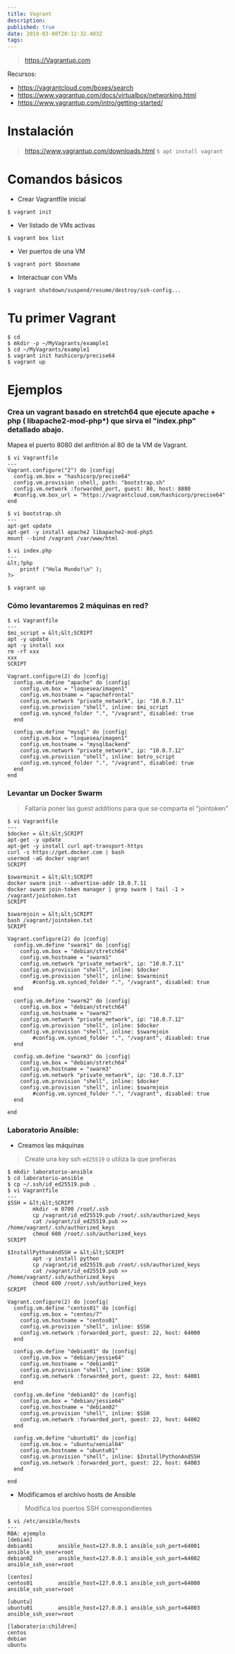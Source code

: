 ```yaml
---
title: Vagrant
description: 
published: true
date: 2019-03-08T20:12:32.403Z
tags: 
---
```


> https://Vagrantup.com

Recursos:
- https://vagrantcloud.com/boxes/search
- https://www.vagrantup.com/docs/virtualbox/networking.html
- https://www.vagrantup.com/intro/getting-started/

# Instalación

> https://www.vagrantup.com/downloads.html
`$ apt install vagrant`


# Comandos básicos

- Crear Vagrantfile inicial

`$ vagrant init`

- Ver listado de VMs activas

`$ vagrant box list`

- Ver puertos de una VM

`$ vagrant port $boxname`

- Interactuar con VMs

`$ vagrant shutdown/suspend/resume/destroy/ssh-config...`

# Tu primer Vagrant

```
$ cd 
$ mkdir -p ~/MyVagrants/example1
$ cd ~/MyVagrants/example1
$ vagrant init hashicorp/precise64
$ vagrant up
```

# Ejemplos

### Crea un vagrant basado en stretch64 que ejecute apache + php ( libapache2-mod-php*) que sirva el "index.php" detallado abajo. 

Mapea el puerto 8080 del anfitrión al 80 de la VM de Vagrant.

```
$ vi Vagrantfile
---
Vagrant.configure("2") do |config|
  config.vm.box = "hashicorp/precise64"
  config.vm.provision :shell, path: "bootstrap.sh"
  config.vm.network :forwarded_port, guest: 80, host: 8880
  #config.vm.box_url = "https://vagrantcloud.com/hashicorp/precise64"
end

$ vi bootstrap.sh
---
apt-get update
apt-get -y install apache2 libapache2-mod-php5
mount --bind /vagrant /var/www/html

$ vi index.php
---
&lt;?php
	printf ("Hola Mundo!\n" );
?>
```
`$ vagrant up`


### Cómo levantaremos 2 máquinas en red?

```
$ vi Vagrantfile
---
$mi_script = &lt;&lt;SCRIPT
apt -y update
apt -y install xxx
rm -rf xxx
xxx
SCRIPT

Vagrant.configure(2) do |config|
  config.vm.define "apache" do |config|
    config.vm.box = "loquesea/imagen1"
    config.vm.hostname = "apachefrontal"
    config.vm.network "private_network", ip: "10.0.7.11"
    config.vm.provision "shell", inline: $mi_script
    config.vm.synced_folder ".", "/vagrant", disabled: true
  end

  config.vm.define "mysql" do |config|
    config.vm.box = "loquesea/imagen1"
    config.vm.hostname = "mysqlbackend"
    config.vm.network "private_network", ip: "10.0.7.12"
    config.vm.provision "shell", inline: $otro_script
    config.vm.synced_folder ".", "/vagrant", disabled: true
  end
end
```

### Levantar un Docker Swarm

> Faltaría poner las guest additions para que se comparta el "jointoken"

```
$ vi Vagrantfile
---
$docker = &lt;&lt;SCRIPT
apt-get -y update
apt-get -y install curl apt-transport-https
curl -s https://get.docker.com | bash
usermod -aG docker vagrant
SCRIPT

$swarminit = &lt;&lt;SCRIPT
docker swarm init --advertise-addr 10.0.7.11
docker swarm join-token manager | grep swarm | tail -1 > /vagrant/jointoken.txt
SCRIPT

$swarmjoin = &lt;&lt;SCRIPT
bash /vagrant/jointoken.txt
SCRIPT

Vagrant.configure(2) do |config|
  config.vm.define "swarm1" do |config|
    config.vm.box = "debian/stretch64"
    config.vm.hostname = "swarm1"
    config.vm.network "private_network", ip: "10.0.7.11"
    config.vm.provision "shell", inline: $docker
    config.vm.provision "shell", inline: $swarminit
		#config.vm.synced_folder ".", "/vagrant", disabled: true
  end

  config.vm.define "swarm2" do |config|
    config.vm.box = "debian/stretch64"
    config.vm.hostname = "swarm2"
    config.vm.network "private_network", ip: "10.0.7.12"
    config.vm.provision "shell", inline: $docker
    config.vm.provision "shell", inline: $swarmjoin
		#config.vm.synced_folder ".", "/vagrant", disabled: true
  end

  config.vm.define "swarm3" do |config|
    config.vm.box = "debian/stretch64"
    config.vm.hostname = "swarm3"
    config.vm.network "private_network", ip: "10.0.7.13"
    config.vm.provision "shell", inline: $docker
    config.vm.provision "shell", inline: $swarmjoin
		#config.vm.synced_folder ".", "/vagrant", disabled: true
  end

end
```

### Laboratorio Ansible:

- Creamos las máquinas
> Create una key ssh `ed25519` o utiliza la que prefieras

```
$ mkdir laboratorio-ansible
$ cd laboratorio-ansible
$ cp ~/.ssh/id_ed25519.pub .
$ vi Vagrantfile
---
$SSH = &lt;&lt;SCRIPT
        mkdir -m 0700 /root/.ssh
        cp /vagrant/id_ed25519.pub /root/.ssh/authorized_keys
        cat /vagrant/id_ed25519.pub >> /home/vagrant/.ssh/authorized_keys
        chmod 600 /root/.ssh/authorized_keys
SCRIPT

$InstallPythonAndSSH = &lt;&lt;SCRIPT
        apt -y install python
        cp /vagrant/id_ed25519.pub /root/.ssh/authorized_keys
        cat /vagrant/id_ed25519.pub >> /home/vagrant/.ssh/authorized_keys
        chmod 600 /root/.ssh/authorized_keys
SCRIPT

Vagrant.configure(2) do |config|
  config.vm.define "centos01" do |config|
    config.vm.box = "centos/7"
    config.vm.hostname = "centos01"
    config.vm.provision "shell", inline: $SSH
    config.vm.network :forwarded_port, guest: 22, host: 64000
  end

  config.vm.define "debian01" do |config|
    config.vm.box = "debian/jessie64"
    config.vm.hostname = "debian01"
    config.vm.provision "shell", inline: $SSH
    config.vm.network :forwarded_port, guest: 22, host: 64001
  end

  config.vm.define "debian02" do |config|
    config.vm.box = "debian/jessie64"
    config.vm.hostname = "debian02"
    config.vm.provision "shell", inline: $SSH
    config.vm.network :forwarded_port, guest: 22, host: 64002
  end

  config.vm.define "ubuntu01" do |config|
    config.vm.box = "ubuntu/xenial64"
    config.vm.hostname = "ubuntu01"
    config.vm.provision "shell", inline: $InstallPythonAndSSH
    config.vm.network :forwarded_port, guest: 22, host: 64003
  end

end
```
- Modificamos el archivo hosts de Ansible
> Modifica los puertos SSH correspondientes
```
$ vi /etc/ansible/hosts
---
RBA: ejemplo 
[debian]
debian01        ansible_host=127.0.0.1 ansible_ssh_port=64001 ansible_ssh_user=root
debian02        ansible_host=127.0.0.1 ansible_ssh_port=64002 ansible_ssh_user=root

[centos]
centos01        ansible_host=127.0.0.1 ansible_ssh_port=64000 ansible_ssh_user=root

[ubuntu]
ubuntu01        ansible_host=127.0.0.1 ansible_ssh_port=64003 ansible_ssh_user=root

[laboratorio:children]
centos
debian
ubuntu
```